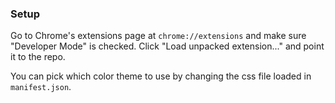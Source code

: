 ### Setup

Go to Chrome's extensions page at `chrome://extensions` and make sure "Developer Mode" is
checked.  Click "Load unpacked extension..." and point it to the repo.

You can pick which color theme to use by changing the css file loaded in `manifest.json`.
